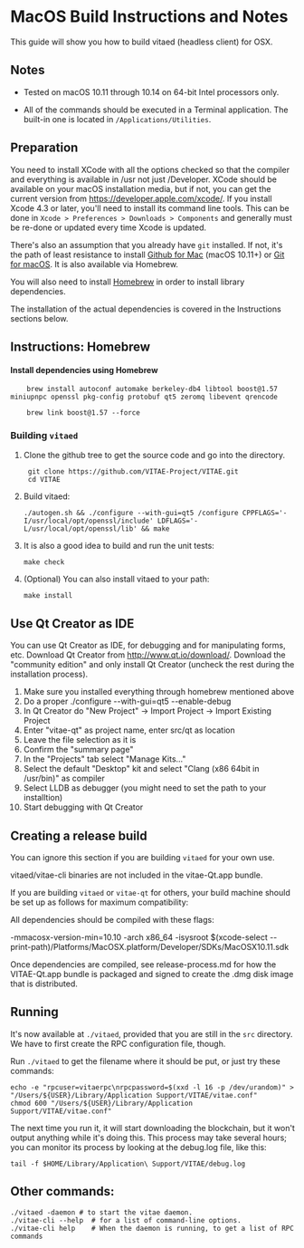 MacOS Build Instructions and Notes
====================================
This guide will show you how to build vitaed (headless client) for OSX.

Notes
-----

* Tested on macOS 10.11 through 10.14 on 64-bit Intel processors only.

* All of the commands should be executed in a Terminal application. The
built-in one is located in `/Applications/Utilities`.

Preparation
-----------

You need to install XCode with all the options checked so that the compiler
and everything is available in /usr not just /Developer. XCode should be
available on your macOS installation media, but if not, you can get the
current version from https://developer.apple.com/xcode/. If you install
Xcode 4.3 or later, you'll need to install its command line tools. This can
be done in `Xcode > Preferences > Downloads > Components` and generally must
be re-done or updated every time Xcode is updated.

There's also an assumption that you already have `git` installed. If
not, it's the path of least resistance to install [Github for Mac](https://mac.github.com/)
(macOS 10.11+) or
[Git for macOS](https://code.google.com/p/git-osx-installer/). It is also
available via Homebrew.

You will also need to install [Homebrew](http://brew.sh) in order to install library
dependencies.

The installation of the actual dependencies is covered in the Instructions
sections below.

Instructions: Homebrew
----------------------

#### Install dependencies using Homebrew

        brew install autoconf automake berkeley-db4 libtool boost@1.57 miniupnpc openssl pkg-config protobuf qt5 zeromq libevent qrencode
        
        brew link boost@1.57 --force

### Building `vitaed`

1. Clone the github tree to get the source code and go into the directory.

        git clone https://github.com/VITAE-Project/VITAE.git
        cd VITAE

2.  Build vitaed:

        ./autogen.sh && ./configure --with-gui=qt5 /configure CPPFLAGS='-I/usr/local/opt/openssl/include' LDFLAGS='-L/usr/local/opt/openssl/lib' && make

3.  It is also a good idea to build and run the unit tests:

        make check

4.  (Optional) You can also install vitaed to your path:

        make install

Use Qt Creator as IDE
------------------------
You can use Qt Creator as IDE, for debugging and for manipulating forms, etc.
Download Qt Creator from http://www.qt.io/download/. Download the "community edition" and only install Qt Creator (uncheck the rest during the installation process).

1. Make sure you installed everything through homebrew mentioned above
2. Do a proper ./configure --with-gui=qt5 --enable-debug
3. In Qt Creator do "New Project" -> Import Project -> Import Existing Project
4. Enter "vitae-qt" as project name, enter src/qt as location
5. Leave the file selection as it is
6. Confirm the "summary page"
7. In the "Projects" tab select "Manage Kits..."
8. Select the default "Desktop" kit and select "Clang (x86 64bit in /usr/bin)" as compiler
9. Select LLDB as debugger (you might need to set the path to your installtion)
10. Start debugging with Qt Creator

Creating a release build
------------------------
You can ignore this section if you are building `vitaed` for your own use.

vitaed/vitae-cli binaries are not included in the vitae-Qt.app bundle.

If you are building `vitaed` or `vitae-qt` for others, your build machine should be set up
as follows for maximum compatibility:

All dependencies should be compiled with these flags:

 -mmacosx-version-min=10.10
 -arch x86_64
 -isysroot $(xcode-select --print-path)/Platforms/MacOSX.platform/Developer/SDKs/MacOSX10.11.sdk

Once dependencies are compiled, see release-process.md for how the VITAE-Qt.app
bundle is packaged and signed to create the .dmg disk image that is distributed.

Running
-------

It's now available at `./vitaed`, provided that you are still in the `src`
directory. We have to first create the RPC configuration file, though.

Run `./vitaed` to get the filename where it should be put, or just try these
commands:

    echo -e "rpcuser=vitaerpc\nrpcpassword=$(xxd -l 16 -p /dev/urandom)" > "/Users/${USER}/Library/Application Support/VITAE/vitae.conf"
    chmod 600 "/Users/${USER}/Library/Application Support/VITAE/vitae.conf"

The next time you run it, it will start downloading the blockchain, but it won't
output anything while it's doing this. This process may take several hours;
you can monitor its process by looking at the debug.log file, like this:

    tail -f $HOME/Library/Application\ Support/VITAE/debug.log

Other commands:
-------

    ./vitaed -daemon # to start the vitae daemon.
    ./vitae-cli --help  # for a list of command-line options.
    ./vitae-cli help    # When the daemon is running, to get a list of RPC commands
